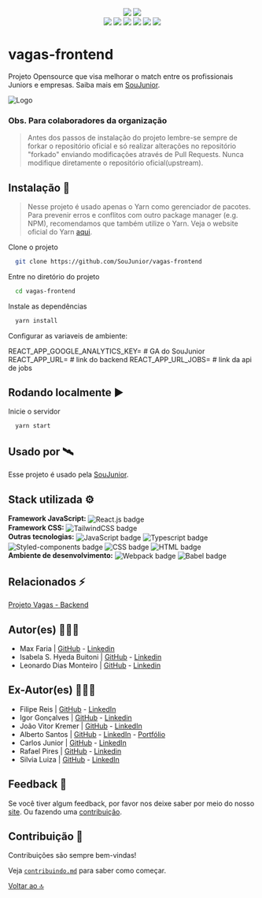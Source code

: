 
<div align="center">
  <img src="https://api.netlify.com/api/v1/badges/5ddd4df3-b319-4622-bf22-a16e2f66b52f/deploy-status" />
   <img src="https://img.shields.io/badge/status-developing-blue" />
</div>
<div align="center">
  <img src="https://img.shields.io/badge/React-%2320232a.svg?&logo=react&logoColor=%2361DAFB" />
  <img src="https://img.shields.io/badge/TypeScript-007ACC?&logo=typescript&logoColor=white" />
  <img src="https://img.shields.io/badge/-Axios-%23000000" />
  <img src="https://img.shields.io/badge/TailwindCSS-%2338B2AC.svg?&logo=tailwind-css&logoColor=white" />
  <img src="https://img.shields.io/badge/styled--components-DB7093?&logo=styled-components&logoColor=white" />
  <img src="https://img.shields.io/badge/prettier-1A2C34?&logo=prettier&logoColor=F7BA3E" />
</div>

# vagas-frontend

Projeto Opensource que visa melhorar o match entre os profissionais Juniors e empresas. Saiba mais em [SouJunior](https://www.soujunior.tech/).

![Logo](./logo-soujunior.png)

### Obs. Para colaboradores da organização

> Antes dos passos de instalação do projeto lembre-se sempre de forkar o repositório oficial e só realizar alterações no repositório "forkado" enviando modificações através de Pull Requests.
> Nunca modifique diretamente o repositório oficial(upstream).

## Instalação 🔽

> Nesse projeto é usado apenas o Yarn como gerenciador de pacotes. Para prevenir erros e conflitos com outro package manager (e.g. NPM), recomendamos que também utilize o Yarn. Veja o website oficial do Yarn [aqui](https://yarnpkg.com/).

Clone o projeto

```bash
  git clone https://github.com/SouJunior/vagas-frontend
```

Entre no diretório do projeto

```bash
  cd vagas-frontend
```

Instale as dependências

```bash
  yarn install
```

Configurar as variaveis de ambiente:

REACT_APP_GOOGLE_ANALYTICS_KEY= # GA do SouJunior
REACT_APP_URL= # link do backend
REACT_APP_URL_JOBS= # link da api de jobs

## Rodando localmente ▶

Inicie o servidor

```bash
  yarn start
```

## Usado por 🛰

Esse projeto é usado pela [SouJunior](https://github.com/SouJunior).

## Stack utilizada ⚙

**Framework JavaScript:**
<img align="center" alt="React.js badge" src="https://img.shields.io/badge/React-20232A?style=for-the-badge&logo=react&logoColor=61DAFB">  
**Framework CSS:**
<img align="center" alt="TailwindCSS badge" src="https://img.shields.io/badge/Tailwind_CSS-38B2AC?style=for-the-badge&logo=tailwind-css&logoColor=white">  
**Outras tecnologias:**
<img align="center" alt="JavaScript badge" src="https://img.shields.io/badge/JavaScript-F7DF1E?style=for-the-badge&logo=javascript&logoColor=black">
<img align="center" alt="Typescript badge" src="https://img.shields.io/badge/TypeScript-007ACC?style=for-the-badge&logo=typescript&logoColor=white">
<img align="center" alt="Styled-components badge" src="https://img.shields.io/badge/styled--components-DB7093?style=for-the-badge&logo=styled-components&logoColor=white">
<img align="center" alt="CSS badge" src="https://img.shields.io/badge/CSS3-1572B6?style=for-the-badge&logo=css3&logoColor=white">
<img align="center" alt="HTML badge" src="https://img.shields.io/badge/HTML5-E34F26?style=for-the-badge&logo=html5&logoColor=white">  
**Ambiente de desenvolvimento:**
<img align="center" alt="Webpack badge" src="https://img.shields.io/badge/WEBPACK-2d7eee?style=for-the-badge&logo=webpack&logoColor=white">
<img align="center" alt="Babel badge" src="https://img.shields.io/badge/babel-f5da55?style=for-the-badge&logo=babel&logoColor=white">

## Relacionados ⚡

[Projeto Vagas - Backend](https://github.com/SouJunior/vagas-backend)


## Autor(es) 🙎🏻‍♂️

-   Max Faria | [GitHub](https://github.com/max-faria) - [Linkedin](https://www.linkedin.com/in/maxfariaa/)
-   Isabela S. Hyeda Buitoni | [GitHub](https://github.com/isabelahyeda) - [Linkedin](https://www.linkedin.com/in/isabelahyeda/)
-   Leonardo Dias Monteiro | [GitHub](https://github.com/Leodias2204) - [Linkedin](https://www.linkedin.com/in/leonardo-dias-monteiro-54642264/)

## Ex-Autor(es) 🙎🏻‍♂️

-   Filipe Reis | [GitHub](https://github.com/FilipeLeoni) - [LinkedIn](https://www.linkedin.com/in/filipe-leoni-5745551a8/)
-   Igor Gonçalves | [GitHub](https://github.com/igords-goncalves) - [Linkedin](https://www.linkedin.com/in/igords-goncalves/)
- João Vitor Kremer | [GitHub](https://github.com/JoaoKremerDev) - [LinkedIn](https://www.linkedin.com/in/joaokremer/)
-   Alberto Santos | [GitHub](https://github.com/allbertuu) - [LinkedIn](https://www.linkedin.com/in/albertov-albuquerque/) - [Portfólio](https://portfolio-allbertuu.vercel.app/)
-   Carlos Junior | [GitHub](https://github.com/CarlosJunioor) - [LinkedIn](https://www.linkedin.com/in/carlosjuniordev/)
-   Rafael Pires | [GitHub](https://github.com/RafaelPires2) - [Linkedin](https://www.linkedin.com/in/rafael-pires-075891212/)
-   Silvia Luiza | [GitHub](https://github.com/SilviaLTeixeira) - [LinkedIn](https://www.linkedin.com/in/silvialuiza/)

## Feedback 💬

Se você tiver algum feedback, por favor nos deixe saber por meio do nosso [site](https://soujunior.tech). Ou fazendo uma [contribuição](#contribuição-).

## Contribuição 💙

Contribuições são sempre bem-vindas!

Veja [`contribuindo.md`](contribuindo.md) para saber como começar.

[Voltar ao 🔝](#vagas-frontend)
